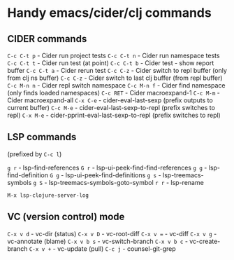 Handy emacs/cider/clj commands
==============================

CIDER commands
--------------

`C-c C-t p` - Cider run project tests
`C-c C-t n` - Cider run namespace tests
`C-c C-t t` - Cider run test (at point)
`C-c C-t b` - Cider test - show report buffer
`C-c C-t a` - Cider rerun test
`C-c C-z` - Cider switch to repl buffer (only from clj ns buffer)
`C-c C-z` - Cider switch to last clj buffer (from repl buffer)
`C-c M-n n` - Cider repl switch namespace
`C-c M-n f` - Cider find namespace (only finds loaded namespaces)
`C-c RET` - Cider macroexpand-1
`C-c M-m` - Cider macroexpand-all
`C-x C-e` - cider-eval-last-sexp (prefix outputs to current buffer)
`C-c M-e` - cider-eval-last-sexp-to-repl (prefix switches to repl)
`C-x M-e` - cider-pprint-eval-last-sexp-to-repl (prefix switches to repl)

LSP commands
------------

(prefixed by `C-c l`)

`g r` - lsp-find-references
`G r` - lsp-ui-peek-find-find-references
`g g` - lsp-find-definition
`G g` - lsp-ui-peek-find-definitions
`g s` - lsp-treemacs-symbols
`g S` - lsp-treemacs-symbols-goto-symbol
`r r` - lsp-rename

`M-x lsp-clojure-server-log`

VC (version control) mode
-------------------------

`C-x v d` - vc-dir (status)
`C-x v D` - vc-root-diff
`C-x v =` - vc-diff
`C-x v g` - vc-annotate (blame)
`C-x v b s` - vc-switch-branch
`C-x v b c` - vc-create-branch
`C-x v +` - vc-update (pull)
`C-c j` - counsel-git-grep
